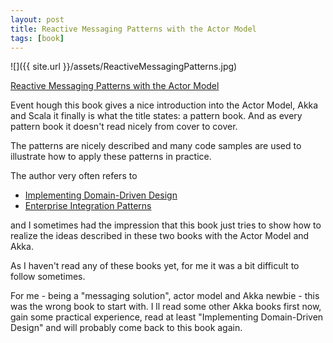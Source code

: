 ```yaml
---
layout: post
title: Reactive Messaging Patterns with the Actor Model
tags: [book]
---
```



![]({{ site.url }}/assets/ReactiveMessagingPatterns.jpg)

[Reactive Messaging Patterns with the Actor Model](https://www.amazon.com/Reactive-Messaging-Patterns-Actor-Model/dp/0133846830/ref=sr_1_fkmr0_4?s=books&ie=UTF8&qid=1487153776&sr=1-4-fkmr0&keywords=reactive+message)

Event hough this book gives a nice introduction into the Actor Model, Akka and Scala it finally is what the title states: a pattern book. 
And as every pattern book it doesn't read nicely from cover to cover.

The patterns are nicely described and many code samples are used to illustrate how to apply these patterns in practice.

The author very often refers to 

- [Implementing Domain-Driven Design](https://www.amazon.com/Implementing-Domain-Driven-Design-Vaughn-Vernon/dp/0321834577/ref=sr_1_1?s=books&ie=UTF8&qid=1487154184&sr=1-1&keywords=implementing+domain-driven+design)
- [Enterprise Integration Patterns](https://www.amazon.com/Enterprise-Integration-Patterns-Designing-Deploying/dp/0321200683/ref=sr_1_1?s=books&ie=UTF8&qid=1487154213&sr=1-1&keywords=enterprise+integration+patterns)

and I sometimes had the impression that this book just tries to show how to realize the ideas described in these two books with the 
Actor Model and Akka.

As I haven't read any of these books yet, for me it was a bit difficult to follow sometimes.

For me - being a "messaging solution", actor model and Akka newbie - this was the wrong book to start with.
I ll read some other Akka books first now, gain some practical experience, read at least "Implementing Domain-Driven Design" and will 
probably come back to this book again.
